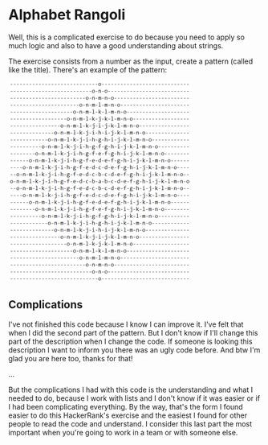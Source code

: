 # Alphabet Rangoli

Well, this is a complicated exercise to do because you need to apply so much
logic and also to have a good understanding about strings.

The exercise consists from a number as the input, create a pattern 
(called like the title). There's an example of the pattern:

![Alphabet Rangoli's example](../images/alphabet_rangoli_example.png)

## Complications

I've not finished this code because I know I can improve it. 
I've felt that when I did the second part of the pattern.
But I don't know if I'll change this part of the description when I 
change the code. If someone is looking this description I want to inform you
there was an ugly code before. And btw I'm glad you are here too, thanks for that!

...

But the complications I had with this code is the understanding and what I
needed to do, because I work with lists and I don't know if it was easier
or if I had been complicating everything. By the way, that's the form I found
easier to do this HackerRank's exercise and the easiest I found for other people
to read the code and understand. I consider this last part the most important
when you're going to work in a team or with someone else.